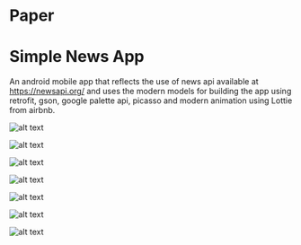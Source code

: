 # Paper
# Simple News App
An android mobile app that reflects the use of news api available at https://newsapi.org/ and uses the modern models for building the app using 
retrofit, gson, google palette api, picasso and modern animation using Lottie from airbnb.

![alt text](https://github.com/carotkut94/Paper/blob/master/arts/main_loading.png "Main screen")

![alt text](https://github.com/carotkut94/Paper/blob/master/arts/main_abc_news.png "Main ABC News")

![alt text](https://github.com/carotkut94/Paper/blob/master/arts/search_bar.png "Search bar")

![alt text](https://github.com/carotkut94/Paper/blob/master/arts/hackernews_search_filter.png "Hackernews search filter")

![alt text](https://github.com/carotkut94/Paper/blob/master/arts/hacker_news.png "Hackernews")

![alt text](https://github.com/carotkut94/Paper/blob/master/arts/news_in_grid.png "Hackernews Grid")

![alt text](https://github.com/carotkut94/Paper/blob/master/arts/complete_news.png "Hackernews Grid")

